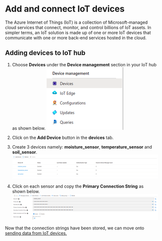 # Add and connect IoT devices

The Azure Internet of Things (IoT) is a collection of Microsoft-managed cloud services that connect, monitor, and control billions of IoT assets. In simpler terms, an IoT solution is made up of one or more IoT devices that communicate with one or more back-end services hosted in the cloud.

## Adding devices to IoT hub

1. Choose **Devices** under the **Device management** section in your IoT hub as shown below.
![Devices tab under Device management](./images/Device-IoT.png)

2. Click on the **Add Device** button in the **devices** tab.

3. Create 3 devices namely: **moisture_sensor**, **temperature_sensor** and **soil_sensor**.
![Device list](./images/Device-list.png)

4. Click on each sensor and copy the **Primary Connection String** as shown below.
![Device list](./images/Sensor-info.png)


Now that the connection strings have been stored, we can move onto [sending data from IoT devices.](./3-send-data-from-IoT-devies.md)
